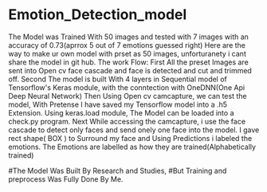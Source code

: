 # Emotion_Detection_model
The Model was Trained With 50 images and tested with 7 images with an accuracy of 0.73(aprrox 5 out of 7 emotions guessed right)
Here are the way to make ur own model with prset as 50 images,
unforturanety i cant share the model in git hub.
The work Flow:
First All the preset Images are sent into Open cv face cascade and face is detected and cut and trimmed off.
Second The model is built With 4 layers in Sequential model of Tensorflow's Keras module, with the conntection with OneDNN(One Api Deep Neural Network)
Then Using Open cv camcapture, we can test the model,
With Pretense I have saved my Tensorflow model into a .h5 Extension.
Using keras.load module,  The Model can be loaded into a check.py program.
Next While accessing the camcapture, i use the face cascade to detect only faces and send onely one face into the model.
I gave rect shape( BOX ) to Surround my face and Using Predictions i labeled the emotions.
The Emotions are labelled as how they are trained(Alphabetically trained)

#The Model Was Built By Research and Studies,
#But Training and preprocess Was Fully Done By Me.
